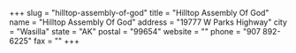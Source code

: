 +++
slug = "hilltop-assembly-of-god"
title = "Hilltop Assembly Of God"
name = "Hilltop Assembly Of God"
address = "19777 W Parks Highway"
city = "Wasilla"
state = "AK"
postal = "99654"
website = ""
phone = "907 892-6225"
fax = ""
+++
